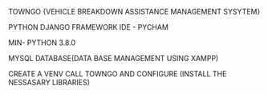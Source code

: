 TOWNGO
{VEHICLE BREAKDOWN ASSISTANCE MANAGEMENT SYSYTEM}

PYTHON DJANGO FRAMEWORK
IDE - PYCHAM 

MIN- PYTHON 3.8.0

MYSQL DATABASE(DATA BASE MANAGEMENT USING XAMPP)

CREATE A VENV CALL TOWNGO AND CONFIGURE (INSTALL THE NESSASARY LIBRARIES)

